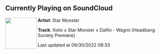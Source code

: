 ## Currently Playing on SoundCloud

[<img align="left" width="100" src="https://i1.sndcdn.com/artworks-wemurkGDdmvXePek-rgiuvA-t500x500.jpg">](https://soundcloud.com/starmonsterofficial/xotix-x-star-monster-x-dalfin-wagmi?in=xotixmusic/sets/2022-releases)

**Artist**: Star Monster 

**Track**: Xotix x Star Monster x Dalfin - Wagmi [Headbang Society Premiere]

Last updated at 09/30/2022 08:33
